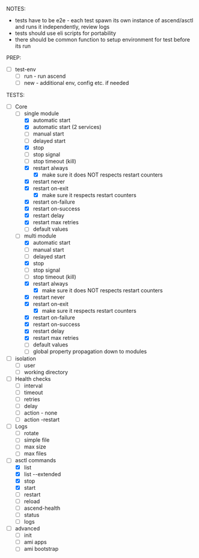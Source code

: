 NOTES: 
- tests have to be e2e - each test spawn its own instance of ascend/asctl and runs it independently, review logs
- tests should use eli scripts for portability
- there should be common function to setup environment for test before its run 

PREP:
- [ ] test-env
    - [ ] run - run ascend
    - [ ] new - additional env, config etc. if needed

TESTS:
- [ ] Core
    - [ ] single module
        - [x] automatic start
        - [x] automatic start (2 services)
        - [ ] manual start
        - [ ] delayed start
        - [x] stop
        - [ ] stop signal
        - [ ] stop timeout (kill)
        - [x] restart always
            - [x] make sure it does NOT respects restart counters
        - [x] restart never
        - [x] restart on-exit
            - [x] make sure it respects restart counters
        - [x] restart on-failure
        - [x] restart on-success
        - [x] restart delay
        - [x] restart max retries
        - [ ] default values
    - [ ] multi module
        - [x] automatic start
        - [ ] manual start
        - [ ] delayed start
        - [x] stop
        - [ ] stop signal
        - [ ] stop timeout (kill)
        - [x] restart always
            - [x] make sure it does NOT respects restart counters
        - [x] restart never
        - [x] restart on-exit
            - [x] make sure it respects restart counters
        - [x] restart on-failure
        - [x] restart on-success
        - [x] restart delay
        - [x] restart max retries
        - [ ] default values
        - [ ] global property propagation down to modules
- [ ] isolation
    - [ ] user
    - [ ] working directory
- [ ] Health checks
    - [ ] interval
    - [ ] timeout
    - [ ] retries
    - [ ] delay
    - [ ] action - none
    - [ ] action -restart
- [ ] Logs
    - [ ] rotate
    - [ ] simple file
    - [ ] max size
    - [ ] max files
- [ ] asctl commands
    - [x] list
    - [x] list --extended
    - [x] stop
    - [x] start
    - [ ] restart
    - [ ] reload
    - [ ] ascend-health
    - [ ] status
    - [ ] logs
- [ ] advanced
    - [ ] init
    - [ ] ami apps
    - [ ] ami bootstrap